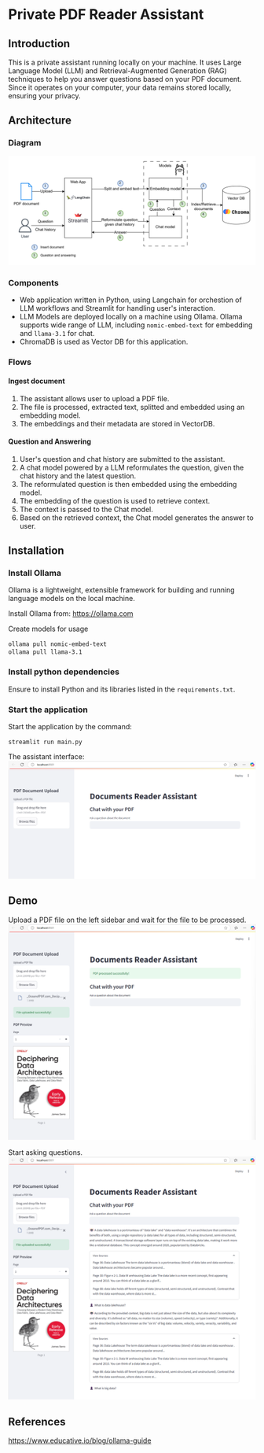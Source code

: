# Private PDF Reader Assistant

## Introduction
This is a private assistant running locally on your machine. It uses Large Language Model (LLM) and Retrieval-Augmented Generation (RAG) techniques to help you answer questions based on your PDF document. Since it operates on your computer, your data remains stored locally, ensuring your privacy.

## Architecture
### Diagram

![Architecture Design](images/PDF-QA-assistant.png)

### Components
- Web application written in Python, using Langchain for orchestion of LLM workflows and Streamlit for handling user's interaction.
- LLM Models are deployed locally on a machine using Ollama. Ollama supports wide range of LLM, including `nomic-embed-text` for embedding and `llama-3.1` for chat.
- ChromaDB is used as Vector DB for this application.

### Flows
#### Ingest document
1. The assistant allows user to upload a PDF file.
2. The file is processed, extracted text, splitted and embedded using an embedding model.
3. The embeddings and their metadata are stored in VectorDB.

#### Question and Answering
1. User's question and chat history are submitted to the assistant.
2. A chat model powered by a LLM reformulates the question, given the chat history and the latest question.
3. The reformulated question is then embedded using the embedding model.
4. The embedding of the question is used to retrieve context.
5. The context is passed to the Chat model.
6. Based on the retrieved context, the Chat model generates the answer to user.

## Installation
### Install Ollama
Ollama is a lightweight, extensible framework for building and running language models on the local machine.

Install Ollama from: https://ollama.com

Create models for usage
```
ollama pull nomic-embed-text
ollama pull llama-3.1
```

### Install python dependencies
Ensure to install Python and its libraries listed in the `requirements.txt`.

### Start the application
Start the application by the command:
```
streamlit run main.py
```
The assistant interface:
![UI](images/assistant-ui.png)

## Demo
Upload a PDF file on the left sidebar and wait for the file to be processed.
![Upload file](images/upload-pdf.png)

Start asking questions. 
![Question and answer](images/qa.png)

## References
https://www.educative.io/blog/ollama-guide